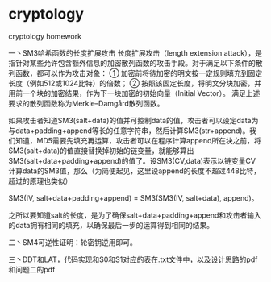 # cryptology

cryptology homework

一丶SM3哈希函数的长度扩展攻击
长度扩展攻击（length extension attack），是指针对某些允许包含额外信息的加密散列函数的攻击手段。对于满足以下条件的散列函数，都可以作为攻击对象：
① 加密前将待加密的明文按一定规则填充到固定长度（例如512或1024比特）的倍数；
② 按照该固定长度，将明文分块加密，并用前一个块的加密结果，作为下一块加密的初始向量（Initial Vector）。
满足上述要求的散列函数称为Merkle–Damgård散列函数。

如果攻击者知道SM3(salt+data)的值并可控制data的值，攻击者可以设定data为与data+padding+append等长的任意字符串，然后计算SM3(str+append)。我们知道，MD5需要先填充再运算，攻击者可以在程序计算append所在块之前，将SM3(salt+data)的值直接替换掉初始的链变量，就能够算出SM3(salt+data+padding+append)的值了。设SM3(CV,data)表示以链变量CV计算data的SM3值，那么（为简便起见，这里设append的长度不超过448比特，超过的原理也类似）

SM3(IV, salt+data+padding+append) = SM3(SM3(IV, salt+data), append)。

之所以要知道salt的长度，是为了确保salt+data+padding+append和攻击者输入的data拥有相同的填充，以确保最后一步的运算得到相同的结果。



二丶SM4可逆性证明：轮密钥逆用即可。


三丶DDT和LAT，代码实现和S0和S1对应的表在.txt文件中，以及设计思路的pdf和问题二的pdf




